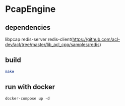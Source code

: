 # PcapEngine

## dependencies
libpcap
redis-server
redis-client(https://github.com/acl-dev/acl/tree/master/lib_acl_cpp/samples/redis)

## build
```bash
make
```

## run with docker
```
docker-compose up -d
```

